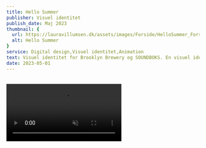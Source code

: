 ```yaml
---
title: Hello Summer
publisher: Visuel identitet
publish_date: Maj 2023
thumbnail: {
  url: https://lauravillumsen.dk/assets/images/Forside/HelloSummer_Forside.jpg,
  alt: Hello Summer
}
service: Digital design,Visuel identitet,Animation
text: Visuel identitet for Brooklyn Brewery og SOUNDBOKS. En visuel identitet som skal udstråle sommer og det københavnske urbanliv. ”SOUNDBOKS og The Brooklyn Brewery inviterer dig til at samle dine venner og skyde sommeren i gang med summende melodier, gratis øl og en lodtrækning med en pris, der vil løfte din sommer.” Hello Summer var et event hvor flere danske artister performede med musik, dans, scenekunst osv. Alle billeder er taget af fotografen Katrine Gøth.
date: 2023-05-01
---
```


<div class="lg:grid lg:grid-cols-12 lg:gap-3">
  <img class="lg:col-span-4" src="https://lauravillumsen.dk/assets/images/HelloSummer_underside/1_HelloSummer_underside.png" alt="">
  <img class="lg:col-span-8" src="https://lauravillumsen.dk/assets/images/HelloSummer_underside/2_HelloSummer_underside.jpg" alt="">
</div>
<video controls muted autoplay loop>
  <source src="https://lauravillumsen.dk/assets/images/HelloSummer_underside/3_HelloSummer_underside_video.mp4" type="video/mp4">
</video>
<img src="https://lauravillumsen.dk/assets/images/HelloSummer_underside/4_HelloSummer_underside.jpg" alt="">
<img src="https://lauravillumsen.dk/assets/images/HelloSummer_underside/5_HelloSummer_underside.jpg" alt="">
<img src="https://lauravillumsen.dk/assets/images/HelloSummer_underside/6_HelloSummer_underside.jpg" alt="">
<img src="https://lauravillumsen.dk/assets/images/HelloSummer_underside/7_HelloSummer_underside.jpg" alt="">
<img src="https://lauravillumsen.dk/assets/images/HelloSummer_underside/8_HelloSummer_underside.png" alt="">
